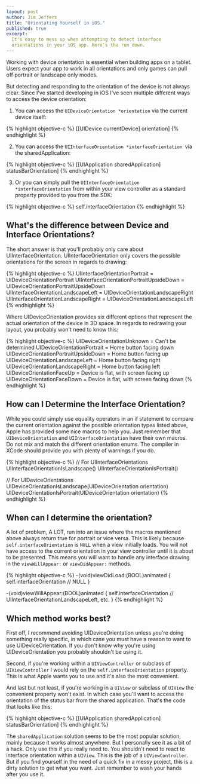 ```yaml
---
layout: post
author: Jim Jeffers
title: "Orientating Yourself in iOS."
published: true
excerpt:
  It's easy to mess up when attempting to detect interface
  orientations in your iOS app. Here's the run down.
---
```


Working with device orientation is essential when building apps on a tablet. Users expect your app to work in all orientations and only games can pull off portrait or landscape only modes.

But detecting and responding to the orientation of the device is not always clear. Since I've started developing in iOS I've seen multiple different ways to access the device orientation:

1. You can access the `UIDeviceOrientation *orientation` via the current device itself:

{% highlight objective-c %}
[[UIDevice currentDevice] orientation]
{% endhighlight %}

2. You can access the `UIInterfaceOrientation *interfaceOrientation `via the sharedApplication:

{% highlight objective-c %}
[[UIApplication sharedApplication] statusBarOrientation]
{% endhighlight %}

3. Or you can simply pull the `UIInterfaceOrientation *interfaceOrientation` from within your view controller as a standard property provided to you from the SDK:

{% highlight objective-c %}
self.interfaceOrientation
{% endhighlight %}

## What's the difference between Device and Interface Orientations?

The short answer is that you'll probably only care about  UIInterfaceOrientation. UIInterfaceOrientation only covers the possible orientations for the screen in regards to drawing:

{% highlight objective-c %}
UIInterfaceOrientationPortrait = UIDeviceOrientationPortrait
UIInterfaceOrientationPortraitUpsideDown =  UIDeviceOrientationPortraitUpsideDown
UIInterfaceOrientationLandscapeLeft =   UIDeviceOrientationLandscapeRight
UIInterfaceOrientationLandscapeRight = UIDeviceOrientationLandscapeLeft
{% endhighlight %}

Where UIDeviceOrientation provides six different options that represent the actual orientation of the device in 3D space. In regards to redrawing your layout, you probably won't need to know this:

{% highlight objective-c %}
UIDeviceOrientationUnknown = Can't be determined
UIDeviceOrientationPortrait = Home button facing down
UIDeviceOrientationPortraitUpsideDown = Home button facing up
UIDeviceOrientationLandscapeLeft = Home button facing right
UIDeviceOrientationLandscapeRight = Home button facing left
UIDeviceOrientationFaceUp = Device is flat, with screen facing up
UIDeviceOrientationFaceDown = Device is flat, with screen facing down
{% endhighlight %}

## How can I Determine the Interface Orientation?

While you could simply use equality operators in an if statement to compare the current orientation against the possible orientation types listed above, Apple has provided some nice macros to help you. Just remember that `UIDeviceOrientation` and `UIInterfaceOrientation` have their own macros. Do not mix and match the different orientation enums. The compiler in XCode should provide you with plenty of warnings if you do.

{% highlight objective-c %}
// For UIInterfaceOrientations
UIInterfaceOrientationIsLandscape()
UIInterfaceOrientationIsPortrait()

// For UIDeviceOrientations
UIDeviceOrientationIsLandscape(UIDeviceOrientation orientation)
UIDeviceOrientationIsPortrait(UIDeviceOrientation orientation)
{% endhighlight %}

## When can I determine the orientation?

A lot of problem, A LOT, run into an issue where the macros mentioned above always return true for portrait or vice versa. This is likely because `self.interfaceOrientation` is `NULL` when a view initially loads. You will not have access to the current orientation in your view controller until it is about to be presented. This means you will want to handle any interface drawing in the `viewWillAppear:` or `viewDidAppear:` methods.

{% highlight objective-c %}
-(void)viewDidLoad:(BOOL)animated {
  self.interfaceOrientation // NULL
}

-(void)viewWillAppear:(BOOL)animated {
  self.interfaceOrientation // UIInterfaceOrientationLandscapeLeft, etc.
}
{% endhighlight %}

## Which method works best?

First off, I recommend avoiding UIDeviceOrientation unless you're doing something really specific, in which case you must have a reason to want to use UIDeviceOrientation. If you don't know why you're using UIDeviceOrientation you probably shouldn't be using it.

Second, if you're working within a `UIViewController` or subclass of `UIViewController` I would rely on the `self.interfaceOrientation` property. This is what Apple wants you to use and it's also the most convenient.

And last but not least, if you're working in a `UIView` or subclass of `UIView` the convenient property won't exist. In which case you'll want to access the orientation of the status bar from the shared application. That's the code that looks like this:

{% highlight objective-c %}
[[UIApplication sharedApplication] statusBarOrientation]
{% endhighlight %}

The `sharedApplication` solution seems to be the most popular solution, mainly because it works almost anywhere. But I personally see it as a bit of a hack. Only use this if you really need to. You shouldn't need to react to interface orientation within a `UIView`. This is the job of a `UIViewController`. But if you find yourself in the need of a quick fix in a messy project, this is a dirty solution to get what you want. Just remember to wash your hands after you use it.
